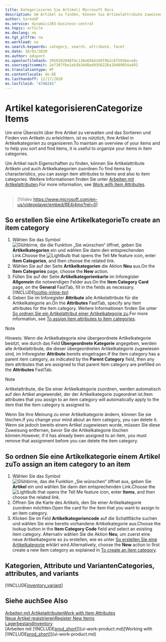 ```yaml
---
title: Kategorisieren Sie Artikel| Microsoft Docs
description: Um Artikel zu finden, können Sie Artikelattribute zuweisen und Artikel nach den definierten Kategorien organisieren.
author: SorenGP
ms.service: dynamics365-business-central
ms.topic: article
ms.devlang: na
ms.tgt_pltfrm: na
ms.workload: na
ms.search.keywords: category, search, attribute, facet
ms.date: 10/01/2020
ms.author: edupont
ms.openlocfilehash: 3959392048f4c130e6564160f9b2c6f5956ece8c
ms.sourcegitcommit: 2e7307fbe1eb3b34d0ad9356226a19409054a402
ms.translationtype: HT
ms.contentlocale: de-DE
ms.lasthandoff: 12/17/2020
ms.locfileid: "4746241"
---
```

# <a name="categorize-items"></a><span data-ttu-id="53a83-103">Artikel kategorisieren</span><span class="sxs-lookup"><span data-stu-id="53a83-103">Categorize Items</span></span>

<span data-ttu-id="53a83-104">Um eine Übersicht über Ihre Artikel zu verwalten und das Sortieren und Finden von Artikeln zu erleichtern, ist es nützlich, Ihre Artikel in Artikelkategorien zu organisieren.</span><span class="sxs-lookup"><span data-stu-id="53a83-104">To maintain an overview of your items and to help you sort and find items, it is useful to organize your items in item categories.</span></span>

<span data-ttu-id="53a83-105">Um Artikel nach Eigenschaften zu finden, können Sie Artikelattribute Artikeln und auch Artikelkategorien zuordnen.</span><span class="sxs-lookup"><span data-stu-id="53a83-105">To find items by characteristics, you can assign item attributes to items and also to item categories.</span></span> <span data-ttu-id="53a83-106">Weitere Informationen finden Sie unter [Arbeiten mit Artikelattributen](inventory-how-work-item-attributes.md).</span><span class="sxs-lookup"><span data-stu-id="53a83-106">For more information, see [Work with Item Attributes](inventory-how-work-item-attributes.md).</span></span>
<br><br>  

> [!Video https://www.microsoft.com/en-us/videoplayer/embed/RE4j4mo?rel=0]

## <a name="to-create-an-item-category"></a><span data-ttu-id="53a83-107">So erstellen Sie eine Artikelkategorie</span><span class="sxs-lookup"><span data-stu-id="53a83-107">To create an item category</span></span>
1. <span data-ttu-id="53a83-108">Wählen Sie das Symbol ![Glühbirne, die die Funktion „Sie wünschen“ öffnet](media/ui-search/search_small.png "Was möchten Sie tun?"), geben Sie **Artikelkategorien** ein und wählen Sie dann den entsprechenden Link.</span><span class="sxs-lookup"><span data-stu-id="53a83-108">Choose the ![Lightbulb that opens the Tell Me feature](media/ui-search/search_small.png "Tell me what you want to do") icon, enter **Item Categories**, and then choose the related link.</span></span>
2. <span data-ttu-id="53a83-109">Wählen Sie auf der Seite **Artikelkategorien** die Aktion **Neu** aus.</span><span class="sxs-lookup"><span data-stu-id="53a83-109">On the **Item Categories** page, choose the **New** action.</span></span>
3. <span data-ttu-id="53a83-110">Füllen Sie auf der Seite **Artikelkategorienkarte** im Inforegister **Allgemein** die notwendigen Felder aus.</span><span class="sxs-lookup"><span data-stu-id="53a83-110">On the **Item Category Card** page, on the **General** FastTab, fill in the fields as necessary.</span></span> [!INCLUDE[tooltip-inline-tip](includes/tooltip-inline-tip_md.md)]
4. <span data-ttu-id="53a83-111">Geben Sie im Inforegister **Attribute** alle Artikelattribute für die Artikelkategorie an.</span><span class="sxs-lookup"><span data-stu-id="53a83-111">On the **Attributes** FastTab, specify any item attributes for the item category.</span></span> <span data-ttu-id="53a83-112">Weitere Informationen finden Sie unter [So ordnen Sie ein Artikelattribut einer Artikelkategorie zu](inventory-how-work-item-attributes.md#to-assign-item-attributes-to-item-categories).</span><span class="sxs-lookup"><span data-stu-id="53a83-112">For more information, see [To assign item attributes to item categories](inventory-how-work-item-attributes.md#to-assign-item-attributes-to-item-categories).</span></span>

> [!NOTE]  
> <span data-ttu-id="53a83-113">Hinweis: Wenn die Artikelkategorie eine übergeordnete Artikelkategorie besitzt, wie durch das Feld **Übergeordnete Kategorie** angegeben, werden alle Artikelattribute, die dieser übergeordneten Artikelkategorie zugewiesen sind, im Inforegister **Attribute** bereits eingetragen.</span><span class="sxs-lookup"><span data-stu-id="53a83-113">If the item category has a parent item category, as indicated by the **Parent Category** field, then any item attributes that are assigned to that parent item category are prefilled on the **Attributes** FastTab.</span></span>

> [!NOTE]  
> <span data-ttu-id="53a83-114">Artikelattribute, die Sie einer Artikelkategorie zuordnen, werden automatisch auf den Artikel angewendet, der der Artikelkategorie zugeordnet ist.</span><span class="sxs-lookup"><span data-stu-id="53a83-114">Item attributes that you assign to an item category will automatically apply to the item that the item category is assigned to.</span></span>

<span data-ttu-id="53a83-115">Wenn Sie Ihre Meinung zu einer Artikelkategorie ändern, können Sie sie löschen.</span><span class="sxs-lookup"><span data-stu-id="53a83-115">If you change your mind about an item category, you can delete it.</span></span> <span data-ttu-id="53a83-116">Wenn sie jedoch bereits einem Artikel zugewiesen wurde, müssen Sie diese Zuweisung entfernen, bevor Sie die Artikelkategorie löschen können.</span><span class="sxs-lookup"><span data-stu-id="53a83-116">However, if it has already been assigned to an item, you must remove that assignment before you can delete the item category.</span></span>

## <a name="to-assign-an-item-category-to-an-item"></a><span data-ttu-id="53a83-117">So ordnen Sie eine Artikelkategorie einem Artikel zu</span><span class="sxs-lookup"><span data-stu-id="53a83-117">To assign an item category to an item</span></span>

1. <span data-ttu-id="53a83-118">Wählen Sie das Symbol ![Glühbirne, das die Funktion „Sie wünschen“ öffnet](media/ui-search/search_small.png "Was möchten Sie tun?") aus, geben Sie **Artikel** ein und wählen Sie dann den entsprechenden Link.</span><span class="sxs-lookup"><span data-stu-id="53a83-118">Choose the ![Lightbulb that opens the Tell Me feature](media/ui-search/search_small.png "Tell me what you want to do") icon, enter **Items**, and then choose the related link.</span></span>
2. <span data-ttu-id="53a83-119">Öffnen Sie die Karte des Artikels, den Sie einer Artikelkategorie zuordnen möchten.</span><span class="sxs-lookup"><span data-stu-id="53a83-119">Open the card for the item that you want to assign to an item category.</span></span>
3. <span data-ttu-id="53a83-120">Klicken Sie im Feld **Artikelkategoriencode** auf die Schaltfläche suchen und wählen Sie eine bereits vorhandene Artikelkategorie aus.</span><span class="sxs-lookup"><span data-stu-id="53a83-120">Choose the lookup button in the **Item Category Code** field and select an existing item category.</span></span> <span data-ttu-id="53a83-121">Alternativ wählen Sie die Aktion **Neu**, um zuerst eine neue Artikelkategorie so zu erstellen, wie es unter [So erstellen Sie eine Artikelkategorie](inventory-how-categorize-items.md#to-create-an-item-category) erklärt wird.</span><span class="sxs-lookup"><span data-stu-id="53a83-121">Alternatively, choose the **New** action to first create a new item category as explained in [To create an item category](inventory-how-categorize-items.md#to-create-an-item-category).</span></span>

## <a name="categories-attributes-and-variants"></a><span data-ttu-id="53a83-122">Kategorien, Attribute und Varianten</span><span class="sxs-lookup"><span data-stu-id="53a83-122">Categories, attributes, and variants</span></span>

[!INCLUDE[inventory_variant](includes/inventory_variant.md)]

## <a name="see-also"></a><span data-ttu-id="53a83-123">Siehe auch</span><span class="sxs-lookup"><span data-stu-id="53a83-123">See Also</span></span>

[<span data-ttu-id="53a83-124">Arbeiten mit Artikelattributen</span><span class="sxs-lookup"><span data-stu-id="53a83-124">Work with Item Attributes</span></span>](inventory-how-work-item-attributes.md)  
[<span data-ttu-id="53a83-125">Neue Artikel registrieren</span><span class="sxs-lookup"><span data-stu-id="53a83-125">Register New Items</span></span>](inventory-how-register-new-items.md)  
[<span data-ttu-id="53a83-126">Lagerbestand</span><span class="sxs-lookup"><span data-stu-id="53a83-126">Inventory</span></span>](inventory-manage-inventory.md)  
<span data-ttu-id="53a83-127">[Arbeiten mit [!INCLUDE[prod_short](includes/prod_short.md)]](ui-work-product.md)</span><span class="sxs-lookup"><span data-stu-id="53a83-127">[Working with [!INCLUDE[prod_short](includes/prod_short.md)]](ui-work-product.md)</span></span>
